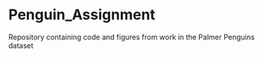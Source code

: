# Penguin_Assignment
Repository containing code and figures from work in the Palmer Penguins dataset
